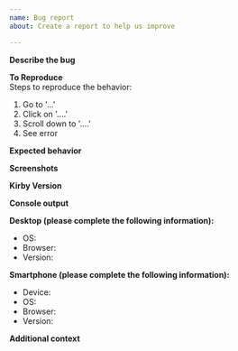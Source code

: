 ```yaml
---
name: Bug report
about: Create a report to help us improve

---
```


**Describe the bug**  
<!-- A clear and concise description of what the bug is. -->

**To Reproduce**  
Steps to reproduce the behavior:
1. Go to '...'
2. Click on '....'
3. Scroll down to '....'
4. See error

**Expected behavior**  
<!-- A clear and concise description of what you expected to happen. -->

**Screenshots**  
<!-- If applicable, add screenshots to help explain your problem. -->

**Kirby Version**  
<!-- Add the Kirby version you are using. You can find the version number in `kirby/composer.json` or in the  settings view of the panel. -->

**Console output**  
<!-- If you are working with the panel, please check the browser console for errors and send the output. -->

**Desktop (please complete the following information):**  
 - OS: <!-- e.g. macOS -->
 - Browser: <!-- e.g. Chrome, Safari -->
 - Version: <!-- e.g. 22 -->

**Smartphone (please complete the following information):**  
 - Device: <!-- e.g. iPhone 11 -->
 - OS: <!-- e.g. iOS 13.3 -->
 - Browser: <!-- e.g. stock browser, Safari -->
 - Version: <!-- e.g. 22 -->

**Additional context**  
<!-- Add any other context about the problem here. -->

